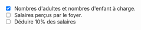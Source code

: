 - [x] Nombres d'adultes et nombres d'enfant à charge.
- [ ] Salaires perçus par le foyer.
&nbsp;
- [ ] Déduire 10% des salaires 
